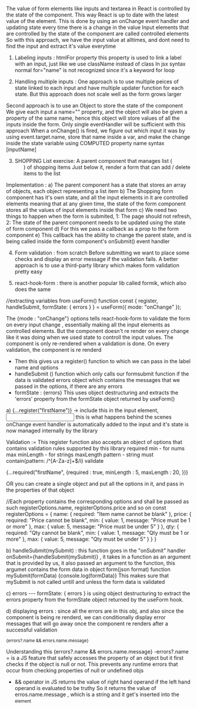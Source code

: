 The value of form elements like inputs and textarea in React is controlled by the state of the component.
This way React is up to date with the latest value of the element. This is done by using an onChange event handler 
and updating state every time there is a change in the value
Input elements that are controlled by the state of the component are called controlled elements
So with this approach, we have the input value at alltimes, and dont need to find the input and extract it's value everytime

1) Labeling inputs : htmlFor property 
this property is used to link a label with an input, just like we use className instead of class 
In jsx syntax normal for="name" is not recognized since it's a keyword for loop

2) Handling multiple inputs :
One approach is to use multiple peices of state linked to each input and have multiple updater function for each state. But this approach does not scale well as the form grows larger

Second approach is to use an Object to store the state of the component
We give each input a name="" property, and the object will also be given a property of the same name, hence this object will store values of all the inputs inside the form.
Only single eventHandler will be sufficient with this approach
When a onChange() is fired, we figure out which input it was by using event.target.name, store that name inside a var, and make the change inside the state variable using COMPUTED property name syntax [inputName]


3) SHOPPING List exercise: 
A parent component that manages list (<ul>) of shopping items
Just below it, render a form that can add / delete items to the list

Implementation :
a) The parent component has a state that stores an array of objects, each object representing a list item
b) The Shopping form component has it's own state, and all the input elements in it are controlled elements
meaning that at any given time, the state of the form component stores all the values of input elements inside that form
c) We need two things to happen when the form is submited, 1: The page should not refresh, 2: The state of the parent component needs to be updated using the state of form component
d) For this we pass a callback as a prop to the form component
e) This callback has the ability to change the parent state, and is being called inside the form component's onSubmit() event handler


4) Form validation : from scratch
Before submitting we want to place some checks and display an error message if the validation fails.
A better approach is to use a third-party library which makes form validation pretty easy 


5) react-hook-form : there is another popular lib called formik, which also does the same

//extracting variables from useForm() function 
const { register, handleSubmit, formState: { errors } } = useForm({ mode: "onChange" });


The {mode : "onChange"}  options tells react-hook-form to validate the form on every input change , essentially making all the input elements as controlled elements. But the component doesn't re render on every change like it was doing when we used state to controll the input values. The component is only re-rendered when a validation is done. On every validation, the component is re renderd

- Then this gives us a register() function to which we can pass in the label name and options 
- handleSubmit () function which only calls our formsubmit function if the data is validated
errors object which contains the messages that we passed in the options, if there are any errors
- formState : {errors} This uses object destructuring and extracts the 'errors' property from the formState object returned by useForm()


a) {...register("firstName")} -> include this in the input element,
<input ref={...} onChange={...} onBlur={...} name="firstname"/> this is what happens behind the scenes
onChange event handler is automatically added to the input and it's state is now managed internally by the library

Validation := This register function also accepts an object of options that contains validation rules supported by this library
required
min - for nums
max
minLength - for strings
maxLength
pattern - string must contain(pattern: /^[A-Za-z]+$/i)
validate

{...required("firstName", {required : true, minLength : 5, maxLength : 20, })}

OR you can create a single object and put all the options in it, and pass in the properties of that object
 
 //Each property contains the corresponding options and shall be passed as such
 registerOptions.name,  registerOptions.price and so on
 const registerOptions = {
        name: { required: "Item name cannot be blank" },
        price: {
            required: "Price cannot be blank",
            min: {
                value: 1,
                message: "Price must be 1 or more"
            },
            max: {
                value: 5,
                message: "Price must be under 5"
            }
        },
        qty: {
            required: "Qty cannot be blank",
            min: {
                value: 1,
                message: "Qty must be 1 or more"
            },
            max: {
                value: 5,
                message: "Qty must be under 5"
            }
        }
    }

b) handleSubmit(mySubmit) : this function goes in the "onSubmit" handler
onSubmit={handleSubmit(mySubmit)} , it takes in a function as an argument that is provided by us, it also passed an argument to the function, this argumet contains the form data in object form(json format)
    function mySubmit(formData) {console.log(formData)}
This makes sure that mySubmit is not called untill and unless the form data is validated


c) errors ---
formState: { errors } is using object destructuring to extract the errors property from the formState object returned by the useForm hook.

d) displaying errors :
since all the errors are in this obj, and also since the component is being re renderd, we can conditionally display error messages that will go away once the component re renders after a successful validation

<small className="text-danger">
    {errors?.name && errors.name.message}
</small>

Understanding this {errors?.name && errors.name.message}
-errors?.name = is a JS feature that safely accesses the property of an object but it first checks if the object is null or not. This prevents any runtime errors that occur from checking properties of null or undefined objs
- && operator in JS returns the value of right hand operand if the left hand operand is evaluated to be truthy
So it returns the value of erros.name.message , which is a string and it get's inserted into the <small> element